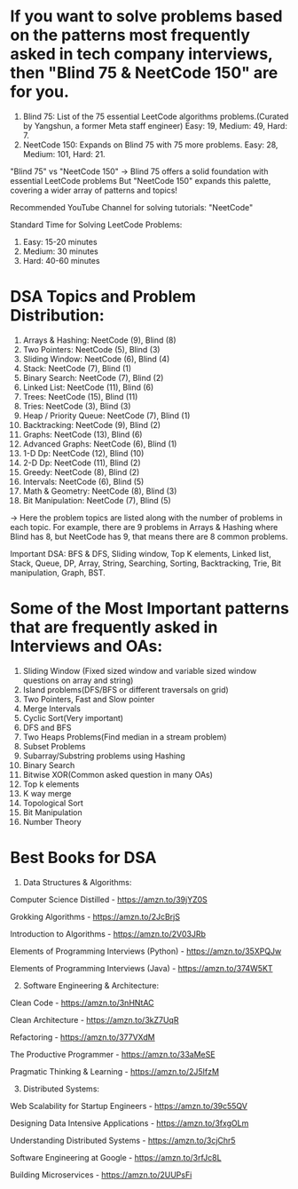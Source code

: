 # If you want to solve problems based on the patterns most frequently asked in tech company interviews, then "Blind 75 & NeetCode 150" are for you.

1. Blind 75: List of the 75 essential LeetCode algorithms problems.(Curated by Yangshun, a former Meta staff engineer)
   Easy: 19,
   Medium: 49,
   Hard: 7.
2. NeetCode 150: Expands on Blind 75 with 75 more problems.
   Easy: 28,
   Medium: 101,
   Hard: 21.

"Blind 75" vs "NeetCode 150" -> Blind 75 offers a solid foundation with essential LeetCode problems But "NeetCode 150" expands this palette, covering a wider array of patterns and topics!

Recommended YouTube Channel for solving tutorials: "NeetCode"

Standard Time for Solving LeetCode Problems:
1. Easy: 15-20 minutes
2. Medium: 30 minutes
3. Hard: 40-60 minutes
   
# DSA Topics and Problem Distribution:

1. Arrays & Hashing: NeetCode (9), Blind (8)
2. Two Pointers: NeetCode (5), Blind (3)
3. Sliding Window: NeetCode (6), Blind (4)
4. Stack: NeetCode (7), Blind (1)
5. Binary Search: NeetCode (7), Blind (2)
6. Linked List: NeetCode (11), Blind (6)
7. Trees: NeetCode (15), Blind (11)
8. Tries: NeetCode (3), Blind (3)
9. Heap / Priority Queue: NeetCode (7), Blind (1)
10. Backtracking: NeetCode (9), Blind (2)
11. Graphs: NeetCode (13), Blind (6)
12. Advanced Graphs: NeetCode (6), Blind (1)
13. 1-D Dp: NeetCode (12), Blind (10)
14. 2-D Dp: NeetCode (11), Blind (2)
15. Greedy: NeetCode (8), Blind (2)
16. Intervals: NeetCode (6), Blind (5)
17. Math & Geometry: NeetCode (8), Blind (3)
18. Bit Manipulation: NeetCode (7), Blind (5)

-> Here the problem topics are listed along with the number of problems in each topic. For example, there are 9 problems in Arrays & Hashing where Blind has 8, but NeetCode has 9, that means there are 8 common problems.


Important DSA: BFS & DFS, Sliding window, Top K elements, Linked list, Stack, Queue, DP, Array, String, Searching, Sorting, Backtracking, Trie, Bit manipulation, Graph, BST.


# Some of the Most Important patterns that are frequently asked in Interviews and OAs:

1. Sliding Window (Fixed sized window and variable sized window questions on array and string)
2. Island problems(DFS/BFS or different traversals on grid)
3. Two Pointers, Fast and Slow pointer 
4. Merge Intervals
5. Cyclic Sort(Very important)
6. DFS and BFS
7. Two Heaps Problems(Find median in a stream problem)
8. Subset Problems
9. Subarray/Substring problems using Hashing
10. Binary Search
11. Bitwise XOR(Common asked question in many OAs)
12. Top k elements
13. K way merge
14. Topological Sort
15. Bit Manipulation
16. Number Theory


# Best Books for DSA
1. Data Structures & Algorithms:
   
Computer Science Distilled - https://amzn.to/39jYZ0S​

Grokking Algorithms - https://amzn.to/2JcBrjS​

Introduction to Algorithms - https://amzn.to/2V03JRb​

Elements of Programming Interviews (Python) - https://amzn.to/35XPQJw​

Elements of Programming Interviews (Java) - https://amzn.to/374W5KT​

2. Software Engineering & Architecture:
   
Clean Code - https://amzn.to/3nHNtAC​

Clean Architecture - https://amzn.to/3kZ7UqR​

Refactoring - https://amzn.to/377VXdM​

The Productive Programmer - https://amzn.to/33aMeSE​

Pragmatic Thinking & Learning - https://amzn.to/2J5IfzM​

3. Distributed Systems:
   
Web Scalability for Startup Engineers - https://amzn.to/39c55QV​

Designing Data Intensive Applications - https://amzn.to/3fxgOLm​

Understanding Distributed Systems - https://amzn.to/3cjChr5​

Software Engineering at Google - https://amzn.to/3rfJc8L​

Building Microservices - https://amzn.to/2UUPsFi​

